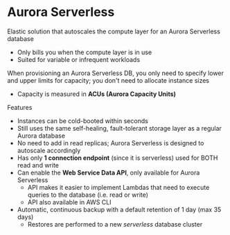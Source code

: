 # Aurora Serverless

Elastic solution that autoscales the compute layer for an Aurora Serverless database
- Only bills you when the compute layer is in use
- Suited for variable or infrequent workloads

When provisioning an Aurora Serverless DB, you only need to specify lower and upper limits for capacity; you don't need to allocate instance sizes
- Capacity is measured in **ACUs (Aurora Capacity Units)**

Features
- Instances can be cold-booted within seconds
- Still uses the same self-healing, fault-tolerant storage layer as a regular Aurora database
- No need to add in read replicas; Aurora Serverless is designed to autoscale accordingly
- Has only **1 connection endpoint** (since it is serverless) used for BOTH read and write
- Can enable the **Web Service Data API**, only available for Aurora Serverless
    - API makes it easier to implement Lambdas that need to execute queries to the database (i.e. read or write)
    - API also available in AWS CLI
- Automatic, continuous backup with a default retention of 1 day (max 35 days)
    - Restores are performed to a new _serverless_ database cluster